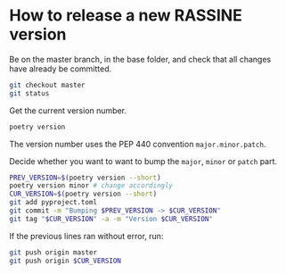 How to release a new RASSINE version
====================================

Be on the master branch, in the base folder, and check that all changes have already be committed.

```bash
git checkout master
git status
```

Get the current version number.

```bash
poetry version
```

The version number uses the PEP 440 convention `major.minor.patch`.

Decide whether you want to want to bump the `major`, `minor` or `patch` part.

```bash
PREV_VERSION=$(poetry version --short)
poetry version minor # change accordingly
CUR_VERSION=$(poetry version --short)
git add pyproject.toml
git commit -m "Bumping $PREV_VERSION -> $CUR_VERSION"
git tag "$CUR_VERSION" -a -m "Version $CUR_VERSION"
```

If the previous lines ran without error, run:

```bash
git push origin master
git push origin $CUR_VERSION
```
